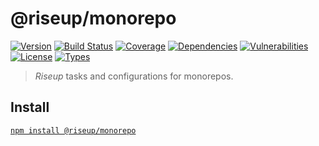 # @riseup/monorepo

[![Version](https://img.shields.io/npm/v/@riseup/monorepo.svg)](https://www.npmjs.com/package/@riseup/monorepo) [![Build Status](https://img.shields.io/travis/rafamel/riseup/master.svg)](https://travis-ci.org/rafamel/riseup) [![Coverage](https://img.shields.io/coveralls/rafamel/riseup/master.svg)](https://coveralls.io/github/rafamel/riseup) [![Dependencies](https://img.shields.io/david/rafamel/riseup.svg?path=packages%2Fmonorepo)](https://david-dm.org/rafamel/riseup?path=packages%2Fmonorepo) [![Vulnerabilities](https://img.shields.io/snyk/vulnerabilities/npm/@riseup/monorepo.svg)](https://snyk.io/test/npm/@riseup/monorepo) [![License](https://img.shields.io/github/license/rafamel/riseup.svg)](https://github.com/rafamel/riseup/blob/master/LICENSE) [![Types](https://img.shields.io/npm/types/@riseup/monorepo.svg)](https://www.npmjs.com/package/@riseup/monorepo)

> _Riseup_ tasks and configurations for monorepos.

## Install

[`npm install @riseup/monorepo`](https://www.npmjs.com/package/@riseup/monorepo)

